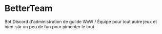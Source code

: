 # BetterTeam
Bot Discord d'administration de guilde WoW / Équipe pour tout autre jeux et bien-sûr un peu de fun pour pimenter le tout.
